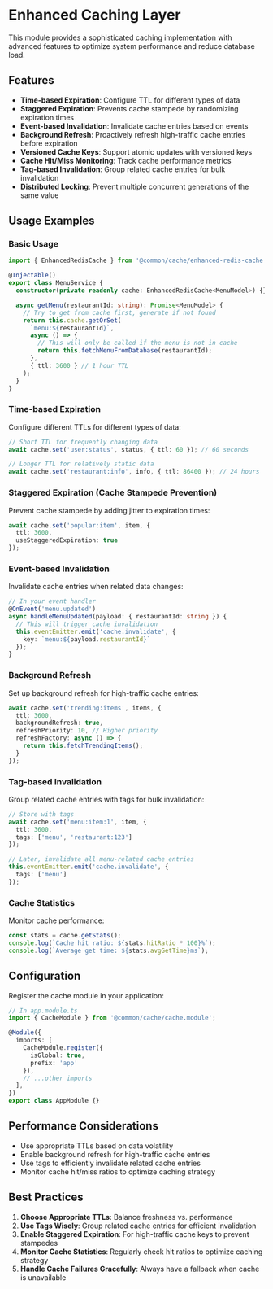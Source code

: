 # Enhanced Caching Layer

This module provides a sophisticated caching implementation with advanced features to optimize system performance and reduce database load.

## Features

- **Time-based Expiration**: Configure TTL for different types of data
- **Staggered Expiration**: Prevents cache stampede by randomizing expiration times
- **Event-based Invalidation**: Invalidate cache entries based on events
- **Background Refresh**: Proactively refresh high-traffic cache entries before expiration
- **Versioned Cache Keys**: Support atomic updates with versioned keys
- **Cache Hit/Miss Monitoring**: Track cache performance metrics
- **Tag-based Invalidation**: Group related cache entries for bulk invalidation
- **Distributed Locking**: Prevent multiple concurrent generations of the same value

## Usage Examples

### Basic Usage

```typescript
import { EnhancedRedisCache } from '@common/cache/enhanced-redis-cache.service';

@Injectable()
export class MenuService {
  constructor(private readonly cache: EnhancedRedisCache<MenuModel>) {}

  async getMenu(restaurantId: string): Promise<MenuModel> {
    // Try to get from cache first, generate if not found
    return this.cache.getOrSet(
      `menu:${restaurantId}`,
      async () => {
        // This will only be called if the menu is not in cache
        return this.fetchMenuFromDatabase(restaurantId);
      },
      { ttl: 3600 } // 1 hour TTL
    );
  }
}
```

### Time-based Expiration

Configure different TTLs for different types of data:

```typescript
// Short TTL for frequently changing data
await cache.set('user:status', status, { ttl: 60 }); // 60 seconds

// Longer TTL for relatively static data
await cache.set('restaurant:info', info, { ttl: 86400 }); // 24 hours
```

### Staggered Expiration (Cache Stampede Prevention)

Prevent cache stampede by adding jitter to expiration times:

```typescript
await cache.set('popular:item', item, { 
  ttl: 3600, 
  useStaggeredExpiration: true 
});
```

### Event-based Invalidation

Invalidate cache entries when related data changes:

```typescript
// In your event handler
@OnEvent('menu.updated')
async handleMenuUpdated(payload: { restaurantId: string }) {
  // This will trigger cache invalidation
  this.eventEmitter.emit('cache.invalidate', { 
    key: `menu:${payload.restaurantId}` 
  });
}
```

### Background Refresh

Set up background refresh for high-traffic cache entries:

```typescript
await cache.set('trending:items', items, {
  ttl: 3600,
  backgroundRefresh: true,
  refreshPriority: 10, // Higher priority
  refreshFactory: async () => {
    return this.fetchTrendingItems();
  }
});
```

### Tag-based Invalidation

Group related cache entries with tags for bulk invalidation:

```typescript
// Store with tags
await cache.set('menu:item:1', item, {
  ttl: 3600,
  tags: ['menu', 'restaurant:123']
});

// Later, invalidate all menu-related cache entries
this.eventEmitter.emit('cache.invalidate', { 
  tags: ['menu'] 
});
```

### Cache Statistics

Monitor cache performance:

```typescript
const stats = cache.getStats();
console.log(`Cache hit ratio: ${stats.hitRatio * 100}%`);
console.log(`Average get time: ${stats.avgGetTime}ms`);
```

## Configuration

Register the cache module in your application:

```typescript
// In app.module.ts
import { CacheModule } from '@common/cache/cache.module';

@Module({
  imports: [
    CacheModule.register({
      isGlobal: true,
      prefix: 'app'
    }),
    // ...other imports
  ],
})
export class AppModule {}
```

## Performance Considerations

- Use appropriate TTLs based on data volatility
- Enable background refresh for high-traffic cache entries
- Use tags to efficiently invalidate related cache entries
- Monitor cache hit/miss ratios to optimize caching strategy

## Best Practices

1. **Choose Appropriate TTLs**: Balance freshness vs. performance
2. **Use Tags Wisely**: Group related cache entries for efficient invalidation
3. **Enable Staggered Expiration**: For high-traffic cache keys to prevent stampedes
4. **Monitor Cache Statistics**: Regularly check hit ratios to optimize caching strategy
5. **Handle Cache Failures Gracefully**: Always have a fallback when cache is unavailable
